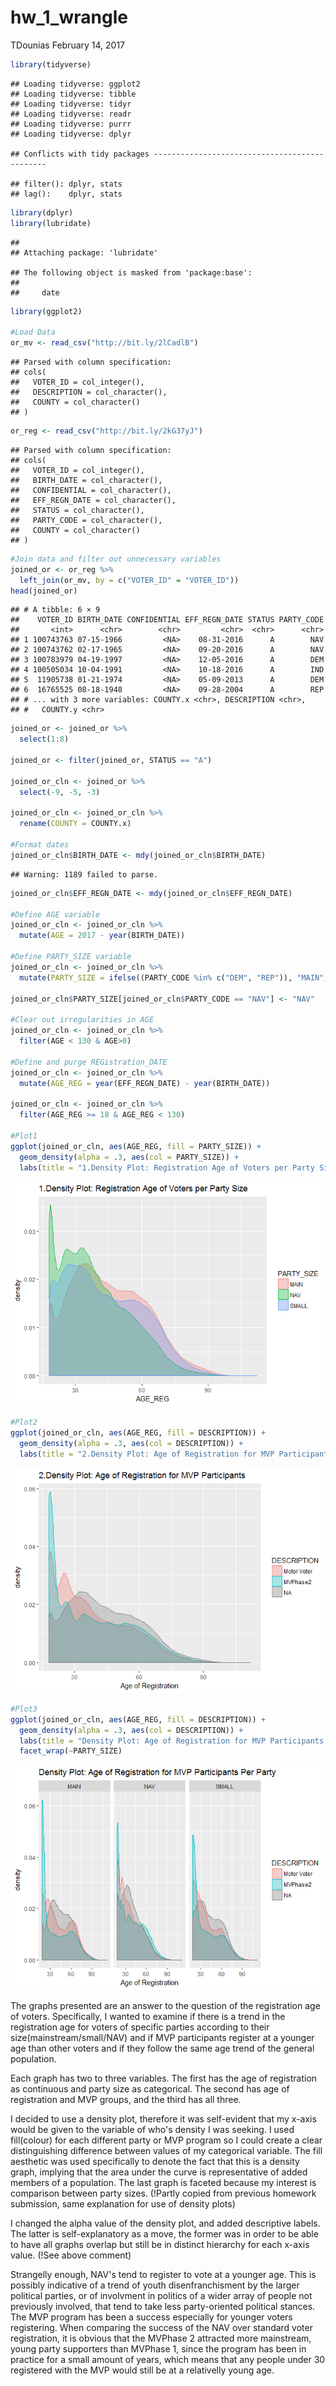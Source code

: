 hw\_1\_wrangle
================
TDounias
February 14, 2017

``` r
library(tidyverse)
```

    ## Loading tidyverse: ggplot2
    ## Loading tidyverse: tibble
    ## Loading tidyverse: tidyr
    ## Loading tidyverse: readr
    ## Loading tidyverse: purrr
    ## Loading tidyverse: dplyr

    ## Conflicts with tidy packages ----------------------------------------------

    ## filter(): dplyr, stats
    ## lag():    dplyr, stats

``` r
library(dplyr)
library(lubridate)
```

    ## 
    ## Attaching package: 'lubridate'

    ## The following object is masked from 'package:base':
    ## 
    ##     date

``` r
library(ggplot2)

#Load Data
or_mv <- read_csv("http://bit.ly/2lCadlB")
```

    ## Parsed with column specification:
    ## cols(
    ##   VOTER_ID = col_integer(),
    ##   DESCRIPTION = col_character(),
    ##   COUNTY = col_character()
    ## )

``` r
or_reg <- read_csv("http://bit.ly/2kG37yJ")
```

    ## Parsed with column specification:
    ## cols(
    ##   VOTER_ID = col_integer(),
    ##   BIRTH_DATE = col_character(),
    ##   CONFIDENTIAL = col_character(),
    ##   EFF_REGN_DATE = col_character(),
    ##   STATUS = col_character(),
    ##   PARTY_CODE = col_character(),
    ##   COUNTY = col_character()
    ## )

``` r
#Join data and filter out unnecessary variables
joined_or <- or_reg %>% 
  left_join(or_mv, by = c("VOTER_ID" = "VOTER_ID"))
head(joined_or)
```

    ## # A tibble: 6 × 9
    ##    VOTER_ID BIRTH_DATE CONFIDENTIAL EFF_REGN_DATE STATUS PARTY_CODE
    ##       <int>      <chr>        <chr>         <chr>  <chr>      <chr>
    ## 1 100743763 07-15-1966         <NA>    08-31-2016      A        NAV
    ## 2 100743762 02-17-1965         <NA>    09-20-2016      A        NAV
    ## 3 100783979 04-19-1997         <NA>    12-05-2016      A        DEM
    ## 4 100505034 10-04-1991         <NA>    10-18-2016      A        IND
    ## 5  11905738 01-21-1974         <NA>    05-09-2013      A        DEM
    ## 6  16765525 08-18-1948         <NA>    09-28-2004      A        REP
    ## # ... with 3 more variables: COUNTY.x <chr>, DESCRIPTION <chr>,
    ## #   COUNTY.y <chr>

``` r
joined_or <- joined_or %>% 
  select(1:8)

joined_or <- filter(joined_or, STATUS == "A")

joined_or_cln <- joined_or %>%
  select(-9, -5, -3)

joined_or_cln <- joined_or_cln %>%
  rename(COUNTY = COUNTY.x)

#Format dates
joined_or_cln$BIRTH_DATE <- mdy(joined_or_cln$BIRTH_DATE)
```

    ## Warning: 1189 failed to parse.

``` r
joined_or_cln$EFF_REGN_DATE <- mdy(joined_or_cln$EFF_REGN_DATE)

#Define AGE variable
joined_or_cln <- joined_or_cln %>%
  mutate(AGE = 2017 - year(BIRTH_DATE))

#Define PARTY_SIZE variable
joined_or_cln <- joined_or_cln %>%
  mutate(PARTY_SIZE = ifelse((PARTY_CODE %in% c("DEM", "REP")), "MAIN", "SMALL"))

joined_or_cln$PARTY_SIZE[joined_or_cln$PARTY_CODE == "NAV"] <- "NAV"

#Clear out irregularities in AGE
joined_or_cln <- joined_or_cln %>%
  filter(AGE < 130 & AGE>0)

#Define and purge REGistration_DATE
joined_or_cln <- joined_or_cln %>%
  mutate(AGE_REG = year(EFF_REGN_DATE) - year(BIRTH_DATE))

joined_or_cln <- joined_or_cln %>%
  filter(AGE_REG >= 18 & AGE_REG < 130)

#Plot1
ggplot(joined_or_cln, aes(AGE_REG, fill = PARTY_SIZE)) +
  geom_density(alpha = .3, aes(col = PARTY_SIZE)) +
  labs(title = "1.Density Plot: Registration Age of Voters per Party Size")
```

![](hw_1_wrangle_files/figure-markdown_github/unnamed-chunk-1-1.png)

``` r
#Plot2
ggplot(joined_or_cln, aes(AGE_REG, fill = DESCRIPTION)) +
  geom_density(alpha = .3, aes(col = DESCRIPTION)) +
  labs(title = "2.Density Plot: Age of Registration for MVP Participants", x = "Age of Registration")
```

![](hw_1_wrangle_files/figure-markdown_github/unnamed-chunk-1-2.png)

``` r
#Plot3
ggplot(joined_or_cln, aes(AGE_REG, fill = DESCRIPTION)) +
  geom_density(alpha = .3, aes(col = DESCRIPTION)) +
  labs(title = "Density Plot: Age of Registration for MVP Participants Per Party", x = "Age of Registration") +
  facet_wrap(~PARTY_SIZE)
```

![](hw_1_wrangle_files/figure-markdown_github/unnamed-chunk-1-3.png)

The graphs presented are an answer to the question of the registration age of voters. Specifically, I wanted to examine if there is a trend in the registration age for voters of specific parties according to their size(mainstream/small/NAV) and if MVP participants register at a younger age than other voters and if they follow the same age trend of the general population.

Each graph has two to three variables. The first has the age of registration as continuous and party size as categorical. The second has age of registration and MVP groups, and the third has all three.

I decided to use a density plot, therefore it was self-evident that my x-axis would be given to the variable of who's density I was seeking. I used fill(colour) for each different party or MVP program so I could create a clear distinguishing difference between values of my categorical variable. The fill aesthetic was used specifically to denote the fact that this is a density graph, implying that the area under the curve is representative of added members of a population. The last graph is faceted because my interest is comparison between party sizes. (!Partly copied from previous homework submission, same explanation for use of density plots)

I changed the alpha value of the density plot, and added descriptive labels. The latter is self-explanatory as a move, the former was in order to be able to have all graphs overlap but still be in distinct hierarchy for each x-axis value. (!See above comment)

Strangelly enough, NAV's tend to register to vote at a younger age. This is possibly indicative of a trend of youth disenfranchisment by the larger political parties, or of involvment in politics of a wider array of people not previously involved, that tend to take less party-oriented political stances. The MVP program has been a success especially for younger voters registering. When comparing the success of the NAV over standard voter registration, it is obvious that the MVPhase 2 attracted more mainstream, young party supporters than MVPhase 1, since the program has been in practice for a small amount of years, which means that any people under 30 registered with the MVP would still be at a relativelly young age.

